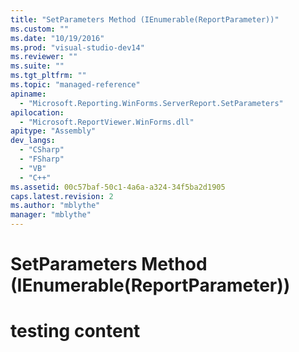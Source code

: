```yaml
---
title: "SetParameters Method (IEnumerable(ReportParameter))"
ms.custom: ""
ms.date: "10/19/2016"
ms.prod: "visual-studio-dev14"
ms.reviewer: ""
ms.suite: ""
ms.tgt_pltfrm: ""
ms.topic: "managed-reference"
apiname: 
  - "Microsoft.Reporting.WinForms.ServerReport.SetParameters"
apilocation: 
  - "Microsoft.ReportViewer.WinForms.dll"
apitype: "Assembly"
dev_langs: 
  - "CSharp"
  - "FSharp"
  - "VB"
  - "C++"
ms.assetid: 00c57baf-50c1-4a6a-a324-34f5ba2d1905
caps.latest.revision: 2
ms.author: "mblythe"
manager: "mblythe"
---
```

# SetParameters Method (IEnumerable(ReportParameter))
# testing content